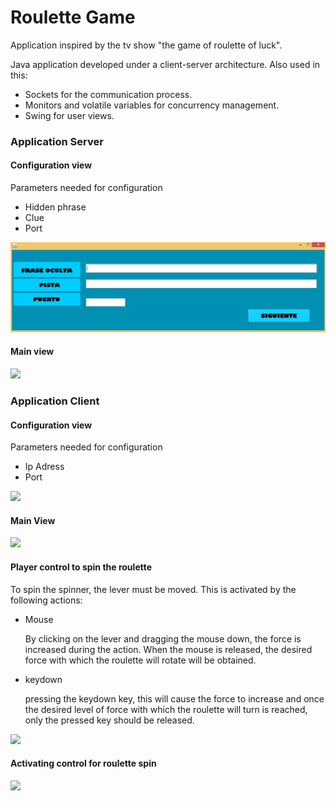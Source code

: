 # Roulette Game
Application inspired by the tv show "the game of roulette of luck".

Java application developed under a client-server architecture. Also used in this:
* Sockets for the communication process.
* Monitors and volatile variables for concurrency management.
* Swing for user views.

### Application Server

#### Configuration view 
Parameters needed for configuration
* Hidden phrase
* Clue
* Port

![img](https://github.com/GILLMtz/RouletteGame/blob/main/media/configurationServerApplication.png?raw=true)

#### Main view
![](mainViewServerApplication.png)



### Application Client

#### Configuration view
Parameters needed for configuration
* Ip Adress
* Port



![](configurationClientApplication.png)

#### Main View
![](mainViewClientApplication.png)

#### Player control to spin the roulette
To spin the spinner, the lever must be moved. This is activated by the following actions:

* Mouse

    By clicking on the lever and dragging the mouse down, the force is increased during the action. When the mouse is released, the desired force with which the roulette will rotate will be obtained.

* keydown 

    pressing the keydown key, this will cause the force to increase and once the desired level of force with which the roulette will turn is reached, only the pressed key should be released.


![](controller1ClientApplication.png)

#### Activating control for roulette spin
![](controller2ClientApplication.png)